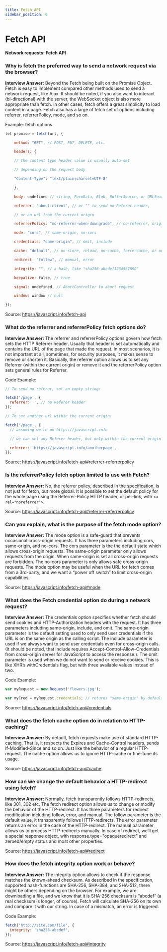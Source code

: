 ```yaml
---
title: Fetch API
sidebar_position: 6
---
```


# Fetch API

**Network requests: Fetch API**

### Why is fetch the preferred way to send a network request via the browser?

**Interview Answer:** Beyond the Fetch being built on the Promise Object. Fetch is easy to implement compared other methods used to send a network request, like Ajax. It should be noted, if you also want to interact (bi-directional) with the server, the WebSocket object is also more appropriate than fetch. In other cases, fetch offers a great simplicity to load content in a page. Fetch also has a large of fetch set of options including referrer, referrerPolicy, mode, and so on.

Example: fetch options

```js
let promise = fetch(url, {

    method: "GET", // POST, PUT, DELETE, etc.

    headers: {

    // the content type header value is usually auto-set

    // depending on the request body

    "Content-Type": "text/plain;charset=UTF-8"

    },

    body: undefined // string, FormData, Blob, BufferSource, or URLSearchParams

    referrer: "about:client", // or "" to send no Referer header,

    // or an url from the current origin

    referrerPolicy: "no-referrer-when-downgrade", // no-referrer, origin, same-origin...

    mode: "cors", // same-origin, no-cors

    credentials: "same-origin", // omit, include

    cache: "default", // no-store, reload, no-cache, force-cache, or only-if-cached

    redirect: "follow", // manual, error

    integrity: "", // a hash, like "sha256-abcdef1234567890"

    keepalive: false, // true

    signal: undefined, // AbortController to abort request

    window: window // null

});
```

Source: <https://javascript.info/fetch-api>

### What do the referrer and referrerPolicy fetch options do?

**Interview Answer:** The referrer and referrerPolicy options govern how fetch sets the HTTP Referrer header. Usually that header is set automatically and contains the URL of the page that made the request. In most scenarios, it is not important at all, sometimes, for security purposes, it makes sense to remove or shorten it. Basically, the referrer option allows us to set any Referrer (within the current origin) or remove it and the referrerPolicy option sets general rules for Referrer.

Code Example:

```js
// To send no referer, set an empty string:

fetch('/page', {
  referrer: '', // no Referer header
});

// To set another url within the current origin:

fetch('/page', {
  // assuming we're on https://javascript.info

  // we can set any Referer header, but only within the current origin

  referrer: 'https://javascript.info/anotherpage',
});
```

Source: <https://javascript.info/fetch-api#referrer-referrerpolicy>

### Is the referrerPolicy fetch option limited to use with Fetch?

**Interview Answer:** No, the referrer policy, described in the specification, is not just for fetch, but more global. It is possible to set the default policy for the whole page using the Referrer-Policy HTTP header, or per-link, with `<a rel="noreferrer">`.

Source: <https://javascript.info/fetch-api#referrer-referrerpolicy>

### Can you explain, what is the purpose of the fetch mode option?

**Interview Answer:** The mode option is a safe-guard that prevents occasional cross-origin requests. It has three parameters including cors, same-origin, and no-cors. The cors parameter is the the default state which allows cross-origin requests. The same-origin parameter only allows requests from the origin. When same-origin is set all cross-origin requests are forbidden. The no-cors parameter is only allows safe cross-origin requests. The mode option may be useful when the URL for fetch comes from a 3rd-party, and we want a “power off switch” to limit cross-origin capabilities.

Source: <https://javascript.info/fetch-api#mode>

### What does the Fetch credential option do during a network request?

**Interview Answer:** The credentials option specifies whether fetch should send cookies and HTTP-Authorization headers with the request. It has three parameters including same-origin, include, and omit. The same-origin parameter is the default setting used to only send user credentials if the URL is on the same origin as the calling script. The include parameter is used if we always want to send user credentials even for cross-origin calls. (It should be noted, that include requires Accept-Control-Allow-Credentials from cross-origin server for JavaScript to access the response.). The omit parameter is used when we do not want to send or receive cookies. This is like XHR’s withCredentials flag, but with three available values instead of two.

Code Example:

```js
var myRequest = new Request('flowers.jpg');

var myCred = myRequest.credentials; // returns "same-origin" by default
```

Source: <https://javascript.info/fetch-api#credentials>

### What does the fetch cache option do in relation to HTTP-caching?

**Interview Answer:** By default, fetch requests make use of standard HTTP-caching. That is, it respects the Expires and Cache-Control headers, sends If-Modified-Since and so on. Just like the behavior of a regular HTTP-request. The cache option allows us to ignore HTTP-cache or fine-tune its usage.

Source: <https://javascript.info/fetch-api#cache>

### How can we change the default behavior a HTTP-redirect using fetch?

**Interview Answer:** Normally, fetch transparently follows HTTP-redirects, like 301, 302 etc. The fetch redirect option allows us to change or modify the behavior of the HTTP-redirect. It has three parameters for redirect modification including follow, error, and manual. The follow parameter is the default value, it transparently follows HTTP-redirects. The error parameter returns an error in the case of the HTTP-redirect. The manual parameter allows us to process HTTP-redirects manually. In case of redirect, we’ll get a special response object, with response.type="opaqueredirect" and zeroed/empty status and most other properties.

Source: <https://javascript.info/fetch-api#redirect>

### How does the fetch integrity option work or behave?

**Interview Answer:** The integrity option allows to check if the response matches the known-ahead checksum. As described in the specification, supported hash-functions are SHA-256, SHA-384, and SHA-512, there might be others depending on the browser. For example, we are downloading a file, and we know that it is SHA-256 checksum is “abcdef” (a real checksum is longer, of course). Fetch will calculate SHA-256 on its own and compare it with our string. In case of a mismatch, an error is triggered.

Code Example:

```js
fetch('http://site.com/file', {
  integrity: 'sha256-abcdef',
});
```

Source: <https://javascript.info/fetch-api#integrity>

